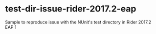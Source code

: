 # test-dir-issue-rider-2017.2-eap
Sample to reproduce issue with the NUnit's test directory in Rider 2017.2 EAP 1
